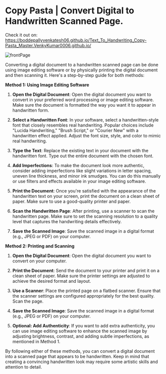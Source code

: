 # Copy Pasta | Convert Digital to Handwritten Scanned Page.

Check it out on: https://boddepallyvenkatesh06.github.io/Text_To_Handwriting_Copy-Pasta_Master.VenkyKumar0006.github.io/

![frontPage](https://github.com/BoddepallyVenkatesh06/Text_To_Handwriting_Copy-Pasta_Master.VenkyKumar0006.github.io/blob/main/Front-Page.png)

Converting a digital document to a handwritten scanned page can be done using image editing software or by physically printing the digital document and then scanning it. Here's a step-by-step guide for both methods:

**Method 1: Using Image Editing Software**

1. **Open the Digital Document**: Open the digital document you want to convert in your preferred word processing or image editing software. Make sure the document is formatted the way you want it to appear in handwritten form.

2. **Select a Handwritten Font**: In your software, select a handwritten-style font that closely resembles real handwriting. Popular choices include "Lucida Handwriting," "Brush Script," or "Courier New" with a handwritten effect applied. Adjust the font size, style, and color to mimic real handwriting.

3. **Type the Text**: Replace the existing text in your document with the handwritten font. Type out the entire document with the chosen font.

4. **Add Imperfections**: To make the document look more authentic, consider adding imperfections like slight variations in letter spacing, uneven line thickness, and minor ink smudges. You can do this manually or use filters and effects available in your image editing software.

5. **Print the Document**: Once you're satisfied with the appearance of the handwritten text on your screen, print the document on a clean sheet of paper. Make sure to use a good-quality printer and paper.

6. **Scan the Handwritten Page**: After printing, use a scanner to scan the handwritten page. Make sure to set the scanning resolution to a quality level that captures the handwriting details effectively.

7. **Save the Scanned Image**: Save the scanned image in a digital format (e.g., JPEG or PDF) on your computer.

**Method 2: Printing and Scanning**

1. **Open the Digital Document**: Open the digital document you want to convert on your computer.

2. **Print the Document**: Send the document to your printer and print it on a clean sheet of paper. Make sure the printer settings are adjusted to achieve the desired format and layout.

3. **Use a Scanner**: Place the printed page on a flatbed scanner. Ensure that the scanner settings are configured appropriately for the best quality. Scan the page.

4. **Save the Scanned Image**: Save the scanned image in a digital format (e.g., JPEG or PDF) on your computer.

5. **Optional: Add Authenticity**: If you want to add extra authenticity, you can use image editing software to enhance the scanned image by adjusting brightness, contrast, and adding subtle imperfections, as mentioned in Method 1.

By following either of these methods, you can convert a digital document into a scanned page that appears to be handwritten. Keep in mind that creating a convincing handwritten look may require some artistic skills and attention to detail.
